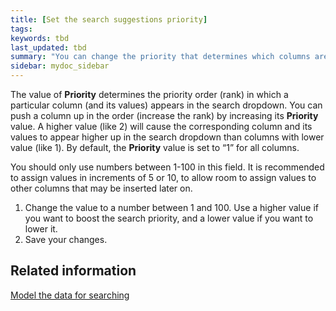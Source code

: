 ```yaml
---
title: [Set the search suggestions priority]
tags:
keywords: tbd
last_updated: tbd
summary: "You can change the priority that determines which columns are shown in search suggestions and the order in which they appear."
sidebar: mydoc_sidebar
---
```


The value of **Priority** determines the priority order (rank) in which a particular column (and its values) appears in the search dropdown. You can push a column up in the order (increase the rank) by increasing its **Priority** value. A higher value (like 2) will cause the corresponding column and its values to appear higher up in the search dropdown than columns with lower value (like 1). By default, the **Priority** value is set to “1” for all columns.

You should only use numbers between 1-100 in this field. It is recommended to assign values in increments of 5 or 10, to allow room to assign values to other columns that may be inserted later on.

1. Change the value to a number between 1 and 100.
   Use a higher value if you want to boost the search priority, and a lower value if you want to lower it.
2. Save your changes.


## Related information  

[Model the data for searching](semantic_modeling.html#)
